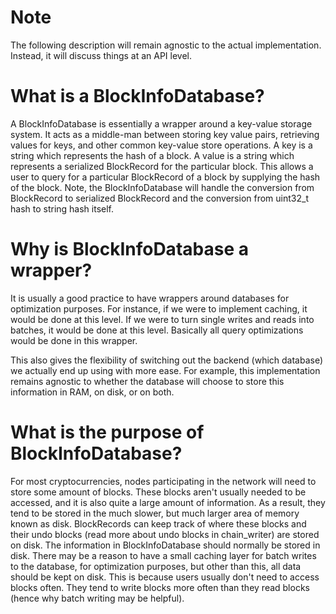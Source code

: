 # Note

The following description will remain agnostic to the actual
implementation. Instead, it will discuss things at an API level.

# What is a BlockInfoDatabase?

A BlockInfoDatabase is essentially a wrapper around
a key-value storage system. It acts as a middle-man
between storing key value pairs, retrieving values for
keys, and other common key-value store operations.
A key is a string which represents the hash of a block.
A value is a string which represents a serialized 
BlockRecord for the particular block. This allows a user
to query for a particular BlockRecord of a block by 
supplying the hash of the block. Note, the BlockInfoDatabase
will handle the conversion from BlockRecord to serialized 
BlockRecord and the conversion from uint32_t hash to string
hash itself.

# Why is BlockInfoDatabase a wrapper?

It is usually a good practice to have wrappers around databases
for optimization purposes. For instance, if we were to implement
caching, it would be done at this level. If we were to turn single
writes and reads into batches, it would be done at this level. Basically
all query optimizations would be done in this wrapper.

This also gives the flexibility of switching out the backend (which database)
we actually end up using with more ease. For example, this implementation
remains agnostic to whether the database will choose to store this information
in RAM, on disk, or on both.

# What is the purpose of BlockInfoDatabase?

For most cryptocurrencies, nodes participating in the network will
need to store some amount of blocks. These blocks aren't usually needed
to be accessed, and it is also quite a large amount of information. As
a result, they tend to be stored in the much slower, but much larger area
of memory known as disk. BlockRecords can keep track of where these blocks
and their undo blocks (read more about undo blocks in chain_writer) are stored
on disk. The information in BlockInfoDatabase should normally be stored in disk.
There may be a reason to have a small caching layer for batch writes to the database,
for optimization purposes, but other than this, all data should be kept on disk.
This is because users usually don't need to access blocks often. They tend to
write blocks more often than they read blocks (hence why batch writing may be helpful).